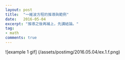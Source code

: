 ```yaml
---
layout: post
title:  "一維波方程的推導與範例"
date:   2016-05-04
excerpt: "推導之後再補上，先講結論。"
tag:
- math
comments: true
---
```

![example 1 gif] (/assets/postimg/2016.05.04/ex.1.f.png)